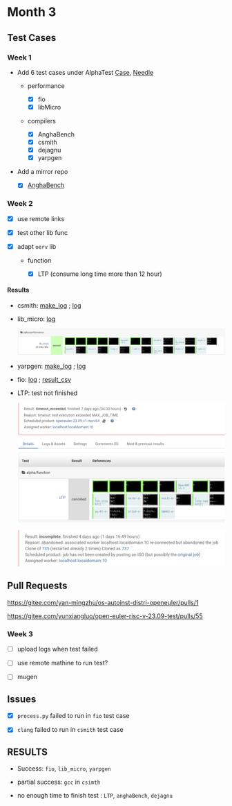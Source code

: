 # Month 3

## Test Cases

### Week 1


+ Add 6 test cases under AlphaTest [Case](https://gitee.com/zzzsyyy/os-autoinst-distri-openeuler/commit/bed74ba398b3ae6a612163286ab4984947a98eee), [Needle](https://gitee.com/zzzsyyy/os-autoinst-needles-openeuler/commit/0101ba93f202158e2b29740f8390eb17b38cbe16)

    + performance

        + [x] fio
        + [x] libMicro

    + compilers

        + [x] AnghaBench
        + [x] csmith
        + [x] dejagnu
        + [x] yarpgen

+ Add a mirror repo

    + [x] [AnghaBench](https://gitee.com/zzzsyyy/AnghaBench)

### Week 2

+ [x] use remote links
+ [x] test other lib func
+ [x] adapt `oerv` lib

    + function
        + [x] LTP (consume long time more than 12 hour)


#### Results

+ csmith: [make_log](./res/csmith-make_2023-09-18.log) ;  [log](./res/csmith-2023-09-18.log)

+ lib_micro: [log](./res/lib_micro-2023-09-13.log)

    ![lib_micro](./res/截图%202023-09-18%2018-49-31.png)

+ yarpgen: [make_log](./res/yarpgen-make_2023-09-15.log) ;  [log](./res/yarpgen-2023-09-15.log)

+ fio: [log](./res/fio-2023-09-18.log) ;  [result_csv](./res/fio-2023-09-18.csv)

+ LTP: test not finished

    ![LTP1](./res/粘贴的图像.png)

    ![LTP2](./res/截图%202023-09-18%2018-51-34.png)

## Pull Requests

https://gitee.com/yan-mingzhu/os-autoinst-distri-openeuler/pulls/1

https://gitee.com/yunxiangluo/open-euler-risc-v-23.09-test/pulls/55


### Week 3

+ [ ] upload logs when test failed
+ [ ] use remote mathine to run test?

+ [ ] mugen

## Issues

+ [x] `process.py` failed to run in `fio` test case

+ [x] `clang` failed to run in `csmith` test case

## RESULTS

+ Success: `fio`, `lib_micro`, `yarpgen`

+ partial success: `gcc` in `csimth`

+ no enough time to finish test : `LTP`, `anghaBench`, `dejagnu`
